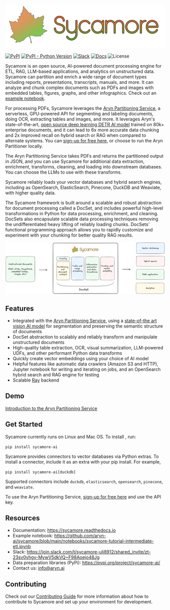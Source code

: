 ![SycamoreLogoFinal.svg](https://raw.githubusercontent.com/aryn-ai/sycamore/main/docs/source/images/sycamore_logo.svg)

[![PyPI](https://img.shields.io/pypi/v/sycamore-ai)](https://pypi.org/project/sycamore-ai/)
[![PyPI - Python Version](https://img.shields.io/pypi/pyversions/sycamore-ai)](https://pypi.org/project/sycamore-ai/)
[![Slack](https://img.shields.io/badge/slack-sycamore-brightgreen.svg?logo=slack)](https://join.slack.com/t/sycamore-ulj8912/shared_invite/zt-23sv0yhgy-MywV5dkVQ~F98Aoejo48Jg)
[![Docs](https://readthedocs.org/projects/sycamore/badge/?version=stable)](https://sycamore.readthedocs.io/en/stable/?badge=stable)
![License](https://img.shields.io/github/license/aryn-ai/sycamore)

Sycamore is an open source, AI-powered document processing engine for ETL, RAG, LLM-based applications, and analytics on unstructured data. Sycamore can partition and enrich a wide range of document types including reports, presentations, transcripts, manuals, and more. It can analyze and chunk complex documents such as PDFs and images with embedded tables, figures, graphs, and other infographics. Check out an [example notebook](https://github.com/aryn-ai/sycamore/blob/main/notebooks/sycamore-tutorial-intermediate-etl.ipynb).

For processing PDFs, Sycamore leverages the [Aryn Partitioning Service](https://www.aryn.ai/post/announcing-the-aryn-partitioning-service), a serverless, GPU-powered API for segmenting and labeling documents, doing OCR, extracting tables and images, and more. It leverages Aryn's state-of-the-art, [open source deep learning DETR AI model](https://huggingface.co/Aryn/deformable-detr-DocLayNet) trained on 80k+ enterprise documents, and it can lead to 6x more accurate data chunking and 2x improved recall on hybrid search or RAG when compared to alternate systems. You can [sign-up for free here](http://www.aryn.ai/get-started), or choose to run the Aryn Partitioner locally.

The Aryn Partitioning Service takes PDFs and returns the partitioned output in JSON, and you can use Sycamore for additional data extraction, enrichment, transforms, cleaning, and loading into downstream databases. You can choose the LLMs to use with these transforms.

Sycamore reliably loads your vector databases and hybrid search engines, including as OpenSearch, ElasticSearch, Pinecone, DuckDB and Weaviate, with higher quality data. 

The Sycamore framework is built around a scalable and robust abstraction for document processing called a DocSet, and includes powerful high-level transformations in Python for data processing, enrichment, and cleaning. DocSets also encapsulate scalable data processing techniques removing the undifferentiated heavy lifting of reliably loading chunks. DocSets' functional programming approach allows you to rapidly customize and experiment with your chunking for better quality RAG results.

![Untitled](docs/source/images/SycamoreDataflowDiagramv2.png)

## Features

- Integrated with the [Aryn Partitioning Service](https://sycamore.readthedocs.io/en/stable/aryn_cloud/aryn_partitioning_service.html), using a [state-of-the art vision AI model](https://huggingface.co/Aryn/deformable-detr-DocLayNet) for segmentation and preserving the semantic structure of documents
- DocSet abstraction to scalably and reliably transform and manipulate unstructured documents
- High-quality table extraction, OCR, visual summarization, LLM-powered UDFs, and other performant Python data transforms
- Quickly create vector embeddings using your choice of AI model
- Helpful features like automatic data crawlers (Amazon S3 and HTTP), Jupyter notebook for writing and iterating on jobs, and an OpenSearch hybrid search and RAG engine for testing
- Scalable [Ray](https://github.com/ray-project/ray) backend

## Demo

[Introduction to the Aryn Partitioning Service](https://www.aryn.ai/?name=ArynPartitioningService_Intro)

## Get Started

Sycamore currently runs on Linux and Mac OS. To install , run:

```pip install sycamore-ai```

Sycamore provides connectors to vector databases via Python extras. To install a connector, include it as an extra with your pip install. For example, 

```pip install sycamore-ai[duckdb]```

Supported connectors include `duckdb`, `elasticsearch`, `opensearch`, `pinecone`, and `weaviate`.

To use the Aryn Partitioning Service, [sign-up for free here](https://www.aryn.ai/get-started) and use the API key.

## Resources

- Documentation: https://sycamore.readthedocs.io
- Example notebook: https://github.com/aryn-ai/sycamore/blob/main/notebooks/sycamore-tutorial-intermediate-etl.ipynb
- Slack: https://join.slack.com/t/sycamore-ulj8912/shared_invite/zt-23sv0yhgy-MywV5dkVQ~F98Aoejo48Jg
- Data preparation libraries (PyPi): https://pypi.org/project/sycamore-ai/
- Contact us: info@aryn.ai

## Contributing

Check out our [Contributing Guide](https://github.com/aryn-ai/sycamore/blob/main/CONTRIBUTING.md) for more information about how to contribute to Sycamore and set up your environment for development.
